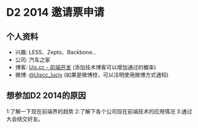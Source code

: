 # D2 2014 邀请票申请

## 个人资料

- 兴趣: LESS、Zepto、Backbone...
- 公司: 汽车之家
- 博客: [Uis.cc - 前端开发](http://www.uis.cc/) (添加技术博客可以增加通过的概率)
- 微博: [@Uiscc_luciy](http://weibo.com/downmv/) (如果是微博控，可以注明使用微博方式通知)

## 想参加D2 2014的原因

1:了解一下现在前端界的趋势
2:了解下各个公司现在前端技术的应用情况
3:通过大会结交好友。
